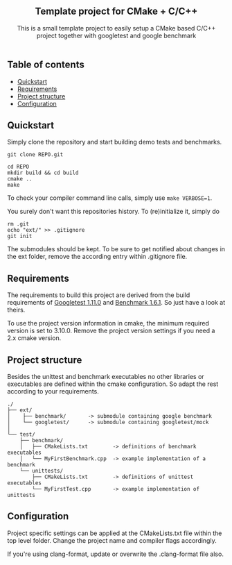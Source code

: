 <p align="center">

  <h2 align="center">Template project for CMake + C/C++</h3>

  <p align="center">
    This is a small template project to easily setup a CMake based C/C++ project together with googletest and google benchmark
    <br/>
    <br/>
  </p>
</p>


## Table of contents <!-- omit in toc -->

- [Quickstart](#quickstart)
- [Requirements](#requirements)
- [Project structure](#project-structure)
- [Configuration](#configuration)

## Quickstart

Simply clone the repository and start building demo tests and benchmarks.

    git clone REPO.git

    cd REPO
    mkdir build && cd build
    cmake .. 
    make

To check your compiler command line calls, simply use `make VERBOSE=1`.

You surely don't want this repositories history. To (re)initialize it, simply do

    rm .git
    echo "ext/" >> .gitignore
    git init
  
The submodules should be kept. To be sure to get notified about changes in the ext folder, remove the according entry within .gitignore file.

## Requirements

The requirements to build this project are derived from the build requirements of [Googletest 1.11.0](https://github.com/google/googletest/releases/tag/release-1.11.0) and [Benchmark 1.6.1](https://github.com/google/benchmark/releases/tag/v1.6.1). So just have a look at theirs.

To use the project version information in cmake, the minimum required version is set to 3.10.0. Remove the project version settings if you need a 2.x cmake version.

## Project structure

Besides the unittest and benchmark executables no other libraries or executables are defined within the cmake configuration. So adapt the rest according to your requirements.

```text
./
├── ext/
│    ├── benchmark/       -> submodule containing google benchmark
│    └── googletest/      -> submodule containing googletest/mock
│
└── test/
    ├── benchmark/
    │   ├── CMakeLists.txt        -> definitions of benchmark executables
    │   └── MyFirstBenchmark.cpp  -> example implementation of a benchmark
    └── unittests/
        ├── CMakeLists.txt        -> definitions of unittest executables
        └── MyFirstTest.cpp       -> example implementation of unittests
```
## Configuration

Project specific settings can be applied at the CMakeLists.txt file within the top level folder. Change the project name and compiler flags accordingly.

If you're using clang-format, update or overwrite the .clang-format file also.
